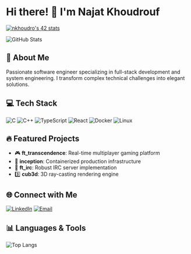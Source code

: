 # Hi there! 👋 I'm Najat Khoudrouf

[![nkhoudro's 42 stats](https://badge.mediaplus.ma/binary/nkhoudro)](https://github.com/oakoudad/badge42)

![GitHub Stats](https://github-readme-stats.vercel.app/api?username=Nkhou&theme=dark&show_icons=true)

## 🚀 About Me
Passionate software engineer specializing in full-stack development and system engineering. I transform complex technical challenges into elegant solutions.

## 💻 Tech Stack
![C](https://img.shields.io/badge/C-00599C?style=for-the-badge&logo=c&logoColor=white)
![C++](https://img.shields.io/badge/C++-00599C?style=for-the-badge&logo=c%2B%2B&logoColor=white)
![TypeScript](https://img.shields.io/badge/TypeScript-007ACC?style=for-the-badge&logo=typescript&logoColor=white)
![React](https://img.shields.io/badge/React-20232A?style=for-the-badge&logo=react&logoColor=61DAFB)
![Docker](https://img.shields.io/badge/Docker-2CA5E0?style=for-the-badge&logo=docker&logoColor=white)
![Linux](https://img.shields.io/badge/Linux-FCC624?style=for-the-badge&logo=linux&logoColor=black)

## 🔥 Featured Projects
- 🎮 **ft_transcendence**: Real-time multiplayer gaming platform
- 🐳 **inception**: Containerized production infrastructure
- 💬 **ft_irc**: Robust IRC server implementation
- 3️⃣ **cub3d**: 3D ray-casting rendering engine

## 🌐 Connect with Me
[![LinkedIn](https://img.shields.io/badge/LinkedIn-0077B5?style=for-the-badge&logo=linkedin&logoColor=white)](https://www.linkedin.com/in/your-linkedin-profile)
[![Email](https://img.shields.io/badge/Email-D14836?style=for-the-badge&logo=gmail&logoColor=white)](mailto:koudroufn9@gmail.com)

## 📊 Languages & Tools
![Top Langs](https://github-readme-stats.vercel.app/api/top-langs/?username=Nkhou&layout=compact&theme=dark)

